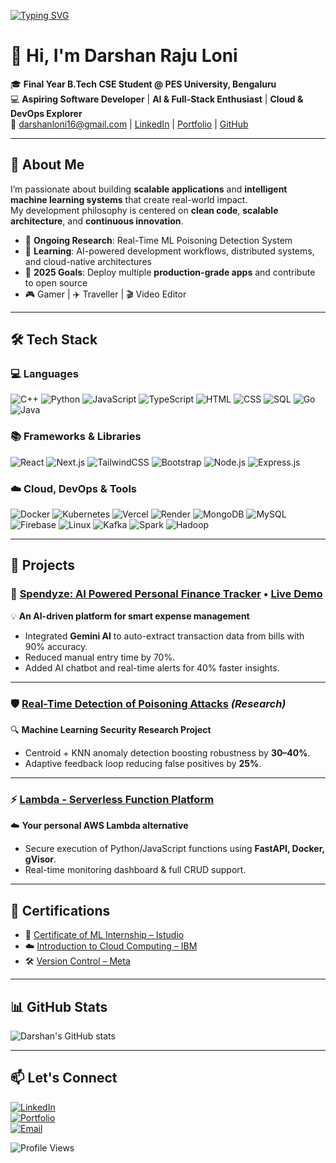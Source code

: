 <!-- Typing animation header -->
[![Typing SVG](https://readme-typing-svg.herokuapp.com?font=Fira+Code&size=24&duration=3000&pause=1000&color=FF6F61&background=FFFFFF00&width=700&lines=Hey%2C+I'm+Darshan+Raju+Loni!;Final+Year+CSE+Student+%40+PES+University;Aspiring+Software+Developer;AI+%7C+Full-Stack+%7C+Cloud+Technologies)](https://git.io/typing-svg)

# 👋 Hi, I'm Darshan Raju Loni

🎓 **Final Year B.Tech CSE Student @ PES University, Bengaluru**  
💻 **Aspiring Software Developer** | **AI & Full-Stack Enthusiast** | **Cloud & DevOps Explorer**  
📧 [darshanloni16@gmail.com](mailto:darshanloni16@gmail.com) | [LinkedIn](https://linkedin.com/in/darshan-loni) | [Portfolio](https://darshan-loni-portfolio.vercel.app) | [GitHub](https://github.com/DarshanLoni)  


---

## 🧠 About Me
I’m passionate about building **scalable applications** and **intelligent machine learning systems** that create real-world impact.  
My development philosophy is centered on **clean code**, **scalable architecture**, and **continuous innovation**.  

- 🧪 **Ongoing Research**: Real-Time ML Poisoning Detection System  
- 🌱 **Learning**: AI-powered development workflows, distributed systems, and cloud-native architectures  
- 🎯 **2025 Goals**: Deploy multiple **production-grade apps** and contribute to open source  
- 🎮 Gamer | ✈️ Traveller | 🎬 Video Editor  

---

## 🛠 Tech Stack  

### 💻 Languages
![C++](https://img.shields.io/badge/C++-00599C?style=flat&logo=cplusplus&logoColor=white)
![Python](https://img.shields.io/badge/Python-3776AB?style=flat&logo=python&logoColor=white)
![JavaScript](https://img.shields.io/badge/JavaScript-F7DF1E?style=flat&logo=javascript&logoColor=black)
![TypeScript](https://img.shields.io/badge/TypeScript-3178C6?style=flat&logo=typescript&logoColor=white)
![HTML](https://img.shields.io/badge/HTML5-E34F26?style=flat&logo=html5&logoColor=white)
![CSS](https://img.shields.io/badge/CSS3-1572B6?style=flat&logo=css3&logoColor=white)
![SQL](https://img.shields.io/badge/SQL-003B57?style=flat&logo=database&logoColor=white)
![Go](https://img.shields.io/badge/Go-00ADD8?style=flat&logo=go&logoColor=white)
![Java](https://img.shields.io/badge/Java-ED8B00?style=flat&logo=openjdk&logoColor=white)

### 📚 Frameworks & Libraries
![React](https://img.shields.io/badge/React-20232A?style=flat&logo=react&logoColor=61DAFB)
![Next.js](https://img.shields.io/badge/Next.js-000000?style=flat&logo=nextdotjs&logoColor=white)
![TailwindCSS](https://img.shields.io/badge/Tailwind_CSS-38B2AC?style=flat&logo=tailwind-css&logoColor=white)
![Bootstrap](https://img.shields.io/badge/Bootstrap-7952B3?style=flat&logo=bootstrap&logoColor=white)
![Node.js](https://img.shields.io/badge/Node.js-43853D?style=flat&logo=node.js&logoColor=white)
![Express.js](https://img.shields.io/badge/Express.js-404D59?style=flat)

### ☁️ Cloud, DevOps & Tools
![Docker](https://img.shields.io/badge/Docker-2496ED?style=flat&logo=docker&logoColor=white)
![Kubernetes](https://img.shields.io/badge/Kubernetes-326CE5?style=flat&logo=kubernetes&logoColor=white)
![Vercel](https://img.shields.io/badge/Vercel-000000?style=flat&logo=vercel&logoColor=white)
![Render](https://img.shields.io/badge/Render-46E3B7?style=flat&logo=render&logoColor=white)
![MongoDB](https://img.shields.io/badge/MongoDB-4EA94B?style=flat&logo=mongodb&logoColor=white)
![MySQL](https://img.shields.io/badge/MySQL-005C84?style=flat&logo=mysql&logoColor=white)
![Firebase](https://img.shields.io/badge/Firebase-FFCA28?style=flat&logo=firebase&logoColor=black)
![Linux](https://img.shields.io/badge/Linux-FCC624?style=flat&logo=linux&logoColor=black)
![Kafka](https://img.shields.io/badge/Kafka-231F20?style=flat&logo=apachekafka&logoColor=white)
![Spark](https://img.shields.io/badge/Spark-E25A1C?style=flat&logo=apachespark&logoColor=white)
![Hadoop](https://img.shields.io/badge/Hadoop-66CCFF?style=flat&logo=apachehadoop&logoColor=black)

---

## 🚀 Projects

### 📌 [Spendyze: AI Powered Personal Finance Tracker](https://github.com/DarshanLoni/Spendyze-Ai-Finance-Tracker) • [Live Demo](https://spendyze-self.vercel.app)  
💡 **An AI-driven platform for smart expense management**  
- Integrated **Gemini AI** to auto-extract transaction data from bills with 90% accuracy.  
- Reduced manual entry time by 70%.  
- Added AI chatbot and real-time alerts for 40% faster insights.  

---

### 🛡 [Real-Time Detection of Poisoning Attacks](https://github.com/DarshanLoni/Detection-of-Poisoning-attacks) *(Research)*  
🔍 **Machine Learning Security Research Project**  
- Centroid + KNN anomaly detection boosting robustness by **30–40%**.  
- Adaptive feedback loop reducing false positives by **25%**.  

---

### ⚡ [Lambda - Serverless Function Platform](https://github.com/DarshanLoni/154_158_161_174_Lambda)  
☁️ **Your personal AWS Lambda alternative**  
- Secure execution of Python/JavaScript functions using **FastAPI, Docker, gVisor**.  
- Real-time monitoring dashboard & full CRUD support.  

---

## 📜 Certifications
- 🏅 [Certificate of ML Internship – Istudio](https://cit2.internshipstudio.com/certificates/internship_certificate_new.php?internship_id=8&user_id=1959150)  
- ☁️ [Introduction to Cloud Computing – IBM](https://coursera.org/share/2c4ec71a504b15f946337f67ccc5b726)  
- 🛠 [Version Control – Meta](https://coursera.org/share/8ce0f94e068d2d3d97a1a51769e69bcb)  

---

## 📊 GitHub Stats
![Darshan's GitHub stats](https://github-readme-stats.vercel.app/api?username=DarshanLoni&show_icons=true&theme=radical)  

---

## 📫 Let's Connect
[![LinkedIn](https://img.shields.io/badge/LinkedIn-0077B5?style=flat&logo=linkedin&logoColor=white)](https://linkedin.com/in/darshan-loni)  
[![Portfolio](https://img.shields.io/badge/Portfolio-000?style=flat&logo=vercel&logoColor=white)](https://darshan-loni-portfolio.vercel.app)  
[![Email](https://img.shields.io/badge/Email-darshanloni16%40gmail.com-red?style=flat&logo=gmail&logoColor=white)](mailto:darshanloni16@gmail.com)  



![Profile Views](https://komarev.com/ghpvc/?username=DarshanLoni&label=Profile%20Views&color=FF6F61&style=flat)  

